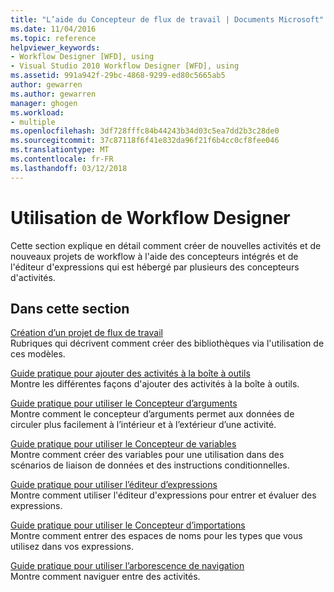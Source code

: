 ```yaml
---
title: "L’aide du Concepteur de flux de travail | Documents Microsoft"
ms.date: 11/04/2016
ms.topic: reference
helpviewer_keywords:
- Workflow Designer [WFD], using
- Visual Studio 2010 Workflow Designer [WFD], using
ms.assetid: 991a942f-29bc-4868-9299-ed80c5665ab5
author: gewarren
ms.author: gewarren
manager: ghogen
ms.workload:
- multiple
ms.openlocfilehash: 3df728fffc84b44243b34d03c5ea7dd2b3c28de0
ms.sourcegitcommit: 37c87118f6f41e832da96f21f6b4cc0cf8fee046
ms.translationtype: MT
ms.contentlocale: fr-FR
ms.lasthandoff: 03/12/2018
---
```

# <a name="using-the-workflow-designer"></a>Utilisation de Workflow Designer
Cette section explique en détail comment créer de nouvelles activités et de nouveaux projets de workflow à l'aide des concepteurs intégrés et de l'éditeur d'expressions qui est hébergé par plusieurs des concepteurs d'activités.  
  
## <a name="in-this-section"></a>Dans cette section  
 [Création d’un projet de flux de travail](../workflow-designer/creating-a-workflow-project.md)  
 Rubriques qui décrivent comment créer des bibliothèques via l'utilisation de ces modèles.  
  
 [Guide pratique pour ajouter des activités à la boîte à outils](../workflow-designer/how-to-add-activities-to-the-toolbox.md)  
 Montre les différentes façons d'ajouter des activités à la boîte à outils.  
  
 [Guide pratique pour utiliser le Concepteur d’arguments](../workflow-designer/how-to-use-the-argument-designer.md)  
 Montre comment le concepteur d’arguments permet aux données de circuler plus facilement à l’intérieur et à l’extérieur d’une activité.  
  
 [Guide pratique pour utiliser le Concepteur de variables](../workflow-designer/how-to-use-the-variable-designer.md)  
 Montre comment créer des variables pour une utilisation dans des scénarios de liaison de données et des instructions conditionnelles.  
  
 [Guide pratique pour utiliser l’éditeur d’expressions](../workflow-designer/how-to-use-the-expression-editor.md)  
 Montre comment utiliser l'éditeur d'expressions pour entrer et évaluer des expressions.  
  
 [Guide pratique pour utiliser le Concepteur d’importations](../workflow-designer/how-to-use-the-imports-designer.md)  
 Montre comment entrer des espaces de noms pour les types que vous utilisez dans vos expressions.  
  
 [Guide pratique pour utiliser l’arborescence de navigation](../workflow-designer/how-to-use-breadcrumb-navigation.md)  
 Montre comment naviguer entre des activités.